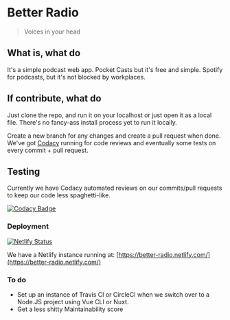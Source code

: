 # Better Radio
> Voices in your head

## What is, what do

It's a simple podcast web app. Pocket Casts but it's free and simple. Spotify for podcasts, but it's not blocked by workplaces.

## If contribute, what do

Just clone the repo, and run it on your localhost or just open it as a local file. There's no fancy-ass install process yet to run it locally.

Create a new branch for any changes and create a pull request when done. We've got [Codacy](https://app.codacy.com/projects) running for code reviews and eventually some tests on every commit + pull request.

## Testing
Currently we have Codacy automated reviews on our commits/pull requests to keep our code less spaghetti-like.

[![Codacy Badge](https://api.codacy.com/project/badge/Grade/ef6459597a6044cd927bf5d2c7b92639)](https://www.codacy.com/app/honsaar/Better-Radio?utm_source=github.com&amp;utm_medium=referral&amp;utm_content=honsaar/Better-Radio&amp;utm_campaign=Badge_Grade)

### Deployment

[![Netlify Status](https://api.netlify.com/api/v1/badges/1dd38d9b-544a-4f31-b07a-c27559a74f19/deploy-status)](https://app.netlify.com/sites/better-radio/deploys)

We have a Netlify instance running at: [https://better-radio.netlify.com/](https://better-radio.netlify.com/)

### To do
-  Set up an instance of Travis CI or CircleCI when we switch over to a Node.JS project using Vue CLI or Nuxt.
-  Get a less shitty Maintainability score



